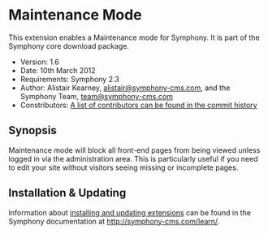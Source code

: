 # Maintenance Mode

This extension enables a Maintenance mode for Symphony. It is part of the Symphony core download package.

- Version: 1.6
- Date: 10th March 2012
- Requirements: Symphony 2.3
- Author: Alistair Kearney, alistair@symphony-cms.com, and the Symphony Team, team@symphony-cms.com
- Constributors: [A list of contributors can be found in the commit history](http://github.com/symphonycms/maintenance_mode/commits/master)

## Synopsis

Maintenance mode will block all front-end pages from being viewed unless logged in via the administration area. This is particularly useful if you need to edit your site without visitors seeing missing or incomplete pages.

## Installation & Updating

Information about [installing and updating extensions](http://symphony-cms.com/learn/tasks/view/install-an-extension/) can be found in the Symphony documentation at <http://symphony-cms.com/learn/>.